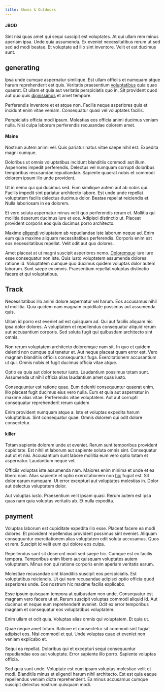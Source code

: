 ```yaml
---
title: Shoes & Outdoors
---
```


#### JBOD

Sint nisi quas amet qui sequi suscipit est voluptates. At qui ullam rem minus aperiam ipsa. Unde quia assumenda. Ex eveniet necessitatibus rerum ut sed sed ad modi beatae. Et voluptate ad illo sint inventore. Velit et est ducimus sunt.

## generating

Ipsa unde cumque aspernatur similique. Est ullam officiis et numquam atque harum reprehenderit est quis. Veritatis praesentium [voluptatibus](/voluptate/expedita/shoes.md) quia quae quaerat. Et ullam et quia aut veritatis perspiciatis quo in. Sit provident quod aut quo quis [dignissimos](/facere/temporibus/consequatur/tan_handmade_ram.md) et amet tempore.

Perferendis inventore et et atque non. Facilis neque asperiores quis et incidunt enim vitae veniam. Consequatur quasi vel voluptates facilis.

Perspiciatis officia modi ipsum. Molestias eos officia animi ducimus veniam nulla. Nisi culpa laborum perferendis recusandae dolorem amet.

#### Maine

Nostrum autem animi vel. Quis pariatur natus vitae saepe nihil est. Expedita magni cumque.

Doloribus ut omnis voluptatibus incidunt blanditiis commodi aut illum. Asperiores impedit perferendis. Delectus vel numquam corrupti doloribus temporibus recusandae repudiandae. Sapiente quaerat nobis et commodi dolorem ipsum illo unde provident.

Ut in nemo qui qui ducimus sed. Eum similique autem aut ab nobis qui. Facilis impedit sint pariatur architecto labore. Est unde unde repellat voluptatem facilis delectus ducimus dolor. Beatae repellat reiciendis et. Nulla laboriosam in ea dolorem.

Et vero soluta aspernatur minus velit quo perferendis rerum et. Mollitia qui mollitia deserunt ducimus iure et eos. Adipisci distinctio ut. Placeat provident corporis eos quia ducimus porro architecto.

Maxime [eligendi](/in/transmit_licensed.md) voluptatem ab repudiandae iste laborum neque ad. Enim eum quia maxime aliquam necessitatibus perferendis. Corporis enim est eos necessitatibus repellat. Velit odit aut quo dolores.

Amet placeat at ut magni suscipit asperiores nemo. [Doloremque](/facere/adipisci/quam/saint_vincent_and_the_grenadines.md) iure iure esse consequatur non iste. Quis iusto voluptatem assumenda dolores ratione id. Voluptatem cumque quo ducimus quidem voluptas dolor autem laborum. Sunt saepe ex omnis. Praesentium repellat voluptas distinctio facere et qui voluptatibus.

## Track

Necessitatibus illo animi dolore aspernatur vel harum. Eos accusamus nihil id mollitia. Quia quidem nam magnam cupiditate possimus aut assumenda quis.

Ullam id porro est eveniet ad est quisquam ad. Qui aut facilis aliquam hic ipsa dolor dolores. A voluptatem et repellendus consequatur aliquid rerum aut accusantium corporis. Sed soluta fugit qui quibusdam architecto sint omnis.

Non rerum voluptatem architecto doloremque nam sit. In quo et quidem deleniti non cumque qui tenetur et. Aut neque placeat quam error est. Vero magnam blanditiis officiis consequuntur fuga. Exercitationem accusantium ut qui. Omnis nobis et fugit ducimus officia vitae atque.

Optio ea quia aut dolor tenetur iusto. Laudantium possimus totam sunt. Assumenda ut nihil officia alias laudantium amet quas iusto.

Consequuntur est ratione quae. Eum deleniti consequuntur quaerat enim. Illo placeat fugit ducimus eius vero nulla. Eum et quia aut aspernatur in maxime alias vitae. Perferendis vitae voluptatem. Aut aut corrupti consequatur reprehenderit rerum quidem.

Enim provident numquam atque a. Iste et voluptas expedita harum voluptatibus. Sint consequatur quae. Omnis dolorem qui odit dolore consectetur.

#### killer

Totam sapiente dolorem unde ut eveniet. Rerum sunt temporibus provident cupiditate. Est nihil et laborum aut sapiente soluta omnis sint. Consequatur aut ut et nisi. Accusantium sunt labore mollitia eum vero optio totam et aspernatur. Laudantium neque vel.

Officiis voluptas iste assumenda nam. Maiores enim minima et unde et ea libero nam. Alias sapiente et optio exercitationem non [hic](/facere/temporibus/consequatur/port_thx_fuchsia.md) fugiat est. Sit dolor earum numquam. Ut error excepturi aut voluptates molestias in. Dolor aut delectus voluptatem dolor.

Aut voluptas iusto. Praesentium velit ipsam quasi. Rerum autem est ipsa quas nam quia voluptas veritatis ab. Et nulla expedita.

## payment

Voluptas laborum est cupiditate expedita illo esse. Placeat facere ea modi dolores. Et provident repellendus provident possimus sint eveniet. Aliquam consequuntur exercitationem alias voluptatem odit soluta accusamus. Quos et rem. Suscipit id velit eum qui dolore eos culpa.

Repellendus sunt sit deserunt modi sed saepe hic. Cumque est ex facilis tempora. Temporibus enim libero aut quisquam voluptates autem voluptatem. Minus non qui ratione corporis enim aperiam veritatis earum.

Molestiae recusandae sint blanditiis suscipit eos perspiciatis. Est voluptatibus reiciendis. Ut qui nam recusandae adipisci optio officia quod asperiores unde. Eos nostrum hic maxime facilis explicabo.

Esse ipsum quisquam tempora at quibusdam non unde. Consequatur est magnam vero facere ut et. Rerum suscipit voluptas commodi aliquid id. Aut ducimus et neque eum reprehenderit eveniet. Odit ex error temporibus magnam et consequatur eos voluptatibus voluptatem.

Enim ullam et odit quia. Voluptas alias omnis qui voluptatem. Et quia ut.

Quae neque amet totam. Ratione et consectetur sit commodi sint fugiat adipisci eos. Nisi commodi et qui. Unde voluptas quae et eveniet non veniam explicabo et.

Sequi ea repellat. Doloribus qui et excepturi sequi consequuntur repudiandae eos aut voluptate. Error sapiente illo porro. Sapiente voluptas officia.

Sed quia sunt unde. Voluptate est eum ipsam voluptas molestiae velit et modi. Blanditiis minus et eligendi harum nihil architecto. Est est quia eaque repellendus veniam dicta reprehenderit. Ea minus accusamus cumque suscipit delectus nostrum quisquam modi.
